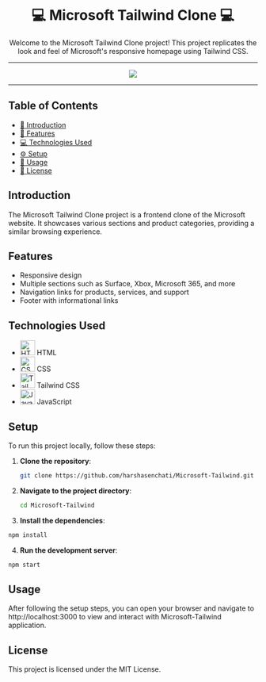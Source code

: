 <div align="center">
  <h1>💻 Microsoft Tailwind Clone 💻</h1>
  <p>Welcome to the Microsoft Tailwind Clone project! This project replicates the look and feel of Microsoft's responsive homepage using Tailwind CSS.</p>
</div>

---

<div align="center">
  <img src="https://github.com/harshasenchati/Microsoft-Tailwind/blob/main/microsoft-record.gif">
</div>

---

## Table of Contents

- [📖 Introduction](#introduction)
- [🎨 Features](#features)
- [💻 Technologies Used](#technologies-used)
- [⚙️ Setup](#setup)
- [🚀 Usage](#usage)
- [📜 License](#license)

## Introduction

The Microsoft Tailwind Clone project is a frontend clone of the Microsoft website. It showcases various sections and product categories, providing a similar browsing experience.

## Features

- Responsive design
- Multiple sections such as Surface, Xbox, Microsoft 365, and more
- Navigation links for products, services, and support
- Footer with informational links

## Technologies Used

- <img src="https://img.icons8.com/color/48/000000/html-5.png" alt="HTML" width="30" height="30"> HTML
- <img src="https://img.icons8.com/color/48/000000/css3.png" alt="CSS" width="30" height="30"> CSS
- <img src="https://img.icons8.com/color/48/000000/tailwindcss.png" alt="Tailwind CSS" width="30" height="30"> Tailwind CSS
- <img src="https://img.icons8.com/color/48/000000/javascript.png" alt="JavaScript" width="30" height="30"> JavaScript



## Setup

To run this project locally, follow these steps:

1. **Clone the repository**:
   ```bash
   git clone https://github.com/harshasenchati/Microsoft-Tailwind.git
   ```
2. **Navigate to the project directory**:
   ```bash
   cd Microsoft-Tailwind
   ```
3. **Install the dependencies**:
  ```bash
npm install
```
4. **Run the development server**:
  ```bash
npm start
```
## Usage
After following the setup steps, you can open your browser and navigate to http://localhost:3000 to view and interact with Microsoft-Tailwind application.

## License
This project is licensed under the MIT License.
